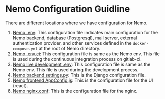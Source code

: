 # Nemo Configuration Guidline

There are different locations where we have configuration for Nemo.

1. [Nemo .env](.env): This configuration file indicates main configuration for the Nemo backend, database (Postgresql), mail server, external authentication provider, and other services defined in the `docker-compose.yml` at the root of Nemo directory.
1. [Nemo .env.ci](.env.ci): This configuration file is same as the Nemo env. This file is used during the continuous integration process on gitlab-ci.
1. [Nemo live development .env](live-development/.env): This configuration file is same as the Nemo env. This file is used during the development process.
1. [Nemo backend settings.py](backend/backend/settings.py): This is the Django configuration file.
1. [Nemo frontend AppConfig.js](frontend/public/AppConfig.js): This is the configuration file for the UI (react).
1. [Nemo nginx.conf](nginx/nginx.conf): This is the configuration file for the nginx.
